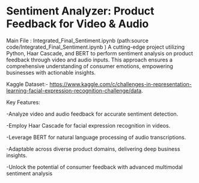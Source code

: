 # Sentiment Analyzer: Product Feedback for Video & Audio

Main File : Integrated_Final_Sentiment.ipynb (path:source code/Integrated_Final_Sentiment.ipynb )
A cutting-edge project utilizing Python, Haar Cascade, and BERT to perform sentiment analysis on product feedback through video and audio inputs. This approach ensures a comprehensive understanding of consumer emotions, empowering businesses with actionable insights.

Kaggle Dataset:- https://www.kaggle.com/c/challenges-in-representation-learning-facial-expression-recognition-challenge/data.

Key Features:

-Analyze video and audio feedback for accurate sentiment detection.

-Employ Haar Cascade for facial expression recognition in videos.

-Leverage BERT for natural language processing of audio transcriptions.

-Adaptable across diverse product domains, delivering deep business insights.

-Unlock the potential of consumer feedback with advanced multimodal sentiment analysis

 

